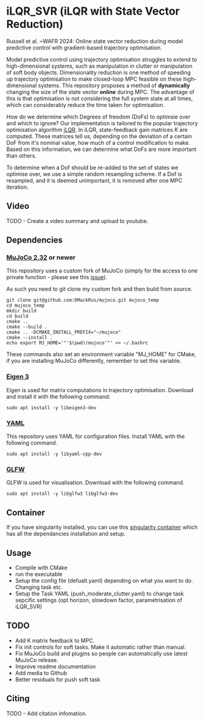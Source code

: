 # iLQR_SVR (iLQR with State Vector Reduction)
Russell et al. ~WAFR 2024: Online state vector reduction during model predictive control with gradient-based trajectory optimisation.

Model predictive control using trajectory optimisation struggles to extend to high-dimensional systems, such as manipulation in clutter or manipulation of soft body objects. Dimensionality reduction is one method of speeding up trajectory optimisation to make closed-loop MPC feasible on these high-dimensional systems. This repository proposes a method of **dynamically** changing the size of the state vector **online** during MPC. The advantage of this is that optimisation is not considering the full system state at all times, which can considerably reduce the time taken for optimisation.

How do we determine which Degrees of freedom (DoFs) to optimsie over and which to ignore? Our implementation is tailored to the popular trajectory optimisation algorithm [iLQR](https://homes.cs.washington.edu/~todorov/papers/TassaIROS12.pdf). In iLQR, state-feedback gain matrices $K$ are computed. These matrices tell us, depending on the deviation of a certain DoF from it's nominal value, how much of a control modification to make. Based on this information, we can determine what DoFs are more important than others.

To determine when a Dof should be re-added to the set of states we optimise over, we use a simple random resampling scheme. If a Dof is resampled, and it is deemed unimportant, it is removed after one MPC iteration.


## Video
TODO - Create a video summary and upload to youtube.

## Dependencies
### [MuJoCo 2.32](http://www.mujoco.org/) or newer
This repository uses a custom fork of MuJoCo (simply for the access to one private function - please 
see this [issue](https://github.com/google-deepmind/mujoco/issues/1453)).

As such you need to git clone my custom fork and then build from source.

```
git clone git@github.com:DMackRus/mujoco.git mujoco_temp
cd mujoco_temp
mkdir build
cd build
cmake ..
cmake --build .
cmake .. -DCMAKE_INSTALL_PREFIX="~/mujoco"
cmake --install .
echo export MJ_HOME='"'$(pwd)/mujoco'"' >> ~/.bashrc
```

These commands also set an environment variable "MJ_HOME" for CMake, if you are installing
MuJoCo differently, remember to set this variable.

### [Eigen 3](https://eigen.tuxfamily.org/index.php?title=Main_Page)
Eigen is used for matrix computations in trajectory optimisation. Download and install it
with the following command:

``` 
sudo apt install -y libeigen3-dev
```

### [YAML](https://github.com/jbeder/yaml-cpp)
This repository uses YAML for configuration files. Install YAML with the following command.
```
sudo apt install -y libyaml-cpp-dev
```

### [GLFW](https://www.glfw.org/)
GLFW is used for visualisation. Download with the following command.
```
sudo apt install -y libglfw3 libglfw3-dev
```

## Container
If you have singularity installed, you can use this 
[singularity container](https://github.com/DMackRus/Apptainer_TrajOptKP) which has all the dependancies 
installation and setup.

## Usage
-  Compile with CMake
-  run the executable
-  Setup the config file (defualt.yaml) depending on what you want to do. Changing task etc.
-  Setup the Task YAML (push_moderate_clutter.yaml) to change task sepcific settings (opt horizon, slowdown factor, parametrisation of iLQR_SVR)

## TODO
- Add K matrix feedback to MPC.
- Fix init controls for soft tasks. Make it automatic rather than manual.
- Fix MuJoCo build and plugins so people can automatically use latest MuJoCo release.
- Improve readme documentation
- Add media to Github
- Better residuals for push soft task

## Citing
TODO - Add citation infomation.
